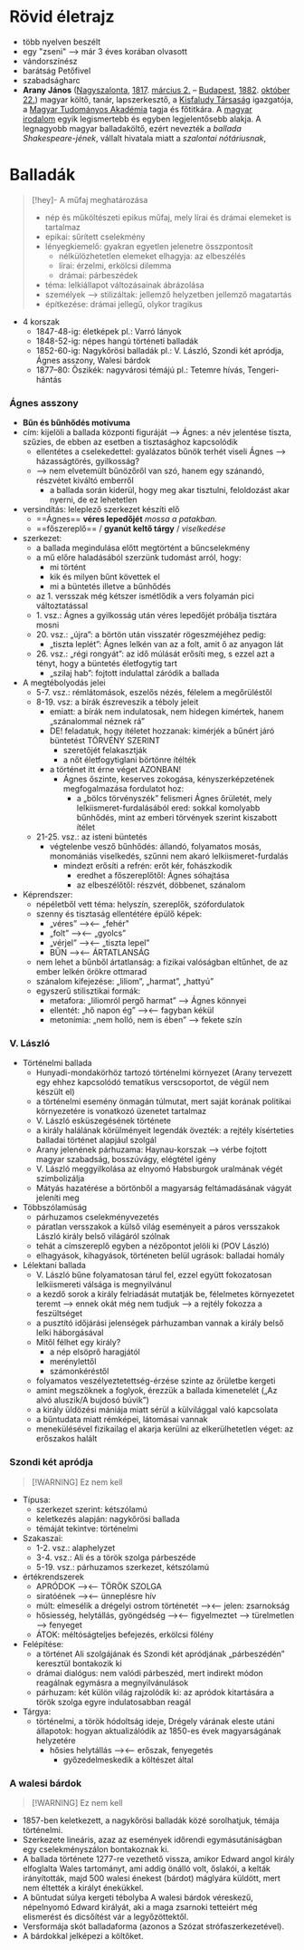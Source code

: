 # Rövid életrajz

- több nyelven beszélt
- egy "zseni" —> már 3 éves korában olvasott
- vándorszínész
- barátság Petőfivel
- szabadságharc
- **Arany János** ([Nagyszalonta](https://hu.wikipedia.org/wiki/Nagyszalonta "Nagyszalonta"), [1817](https://hu.wikipedia.org/wiki/1817 "1817"). [március 2.](https://hu.wikipedia.org/wiki/M%C3%A1rcius_2. "Március 2.") – [Budapest](https://hu.wikipedia.org/wiki/Budapest "Budapest"), [1882](https://hu.wikipedia.org/wiki/1882 "1882"). [október 22.](https://hu.wikipedia.org/wiki/Okt%C3%B3ber_22. "Október 22.")) magyar költő, tanár, lapszerkesztő, a [Kisfaludy Társaság](https://hu.wikipedia.org/wiki/Kisfaludy_T%C3%A1rsas%C3%A1g "Kisfaludy Társaság") igazgatója, a [Magyar Tudományos Akadémia](https://hu.wikipedia.org/wiki/Magyar_Tudom%C3%A1nyos_Akad%C3%A9mia "Magyar Tudományos Akadémia") tagja és főtitkára. A [magyar irodalom](https://hu.wikipedia.org/wiki/Magyar_irodalom "Magyar irodalom") egyik legismertebb és egyben legjelentősebb alakja. A legnagyobb magyar balladaköltő, ezért nevezték a _ballada Shakespeare-jének_, vállalt hivatala miatt a _szalontai nótáriusnak_,
# Balladák

> [!hey]- A műfaj meghatározása
> - nép és műköltészeti epikus műfaj, mely lírai és drámai elemeket is tartalmaz
> - epikai: sűrített cselekmény
> - lényegkiemelő: gyakran egyetlen jelenetre összpontosít
> 	- nélkülözhetetlen elemeket elhagyja: az elbeszélés
> 	- lírai: érzelmi, erkölcsi dilemma
> 	- drámai: párbeszédek
> - téma: lelkiállapot változásainak ábrázolása
> - személyek —> stilizáltak: jellemző helyzetben jellemző magatartás
> - építkezése: drámai jellegű, olykor tragikus

- 4 korszak
	- 1847-48-ig: életképek pl.: Varró lányok
	- 1848-52-ig: népes hangú történeti balladák
	- 1852-60-ig: Nagykőrösi balladák pl.: V. László, Szondi két apródja, Ágnes asszony, Walesi bárdok
	- 1877–80: Őszikék: nagyvárosi témájú pl.: Tetemre hívás, Tengeri-hántás

### Ágnes asszony

- **Bűn és bűnhődés motívuma**
- cím: kijelöli a ballada központi figuráját —> Ágnes: a név jelentése tiszta, szűzies, de ebben az esetben a tisztasághoz kapcsolódik
	- ellentétes a cselekedettel: gyalázatos bűnök terhét viseli Ágnes —> házasságtörés, gyilkosság?
	- —> nem elvetemült bűnözőről van szó, hanem egy szánandó, részvétet kiváltó emberről
		- a ballada során kiderül, hogy meg akar tisztulni, feloldozást akar nyerni, de ez lehetetlen
- versindítás: leleplező szerkezet készíti elő
	- ==Ágnes== **véres lepedőjét** *mossa a patakban.*
	- ==főszereplő== / **gyanút keltő tárgy** / *viselkedése*
- szerkezet:
	- a ballada megindulása előtt megtörtént a bűncselekmény
	- a mű előre haladásából szerzünk tudomást arról, hogy:
		- mi történt
		- kik és milyen bűnt követtek el
		- mi a büntetés illetve a bűnhődés
	- az 1. versszak még kétszer ismétlődik a vers folyamán pici változtatással
	- 1\. vsz.: Ágnes a gyilkosság után véres lepedőjét próbálja tisztára mosni
	- 20\. vsz.: „újra”: a börtön után visszatér rögeszméjéhez pedig:
		- „tiszta leplét”: Ágnes lelkén van az a folt, amit ő az anyagon lát
	- 26\. vsz.: „régi rongyát”: az idő múlását erősíti meg, s ezzel azt a tényt, hogy a büntetés életfogytig tart
		- „szilaj hab”: fojtott indulattal záródik a ballada
- A megtébolyodás jelei
	- 5-7. vsz.: rémlátomások, eszelős nézés, félelem a megőrüléstől
	- 8-19. vsz: a bírák észreveszik a téboly jeleit
		- emiatt: a bírák nem indulatosak, nem hidegen kimértek, hanem „szánalommal néznek rá”
		- DE! feladatuk, hogy ítéletet hozzanak: kimérjék a bűnért járó büntetést TÖRVÉNY SZERINT
			- szeretőjét felakasztják
			- a nőt életfogytiglani börtönre ítélték
		- a történet itt érne véget AZONBAN!
			- Ágnes őszinte, keserves zokogása, kényszerképzetének megfogalmazása fordulatot hoz:
				- a „bölcs törvényszék” felismeri Ágnes őrületét, mely lelkiismeret-furdalásából ered: sokkal komolyabb bűnhődés, mint az emberi törvények szerint kiszabott ítélet
	- 21-25. vsz.: az isteni büntetés
		- végtelenbe vesző bűnhődés: állandó, folyamatos mosás, monomániás viselkedés, szűnni nem akaró lelkiismeret-furdalás
			- mindezt erősíti a refrén: erőt kér, fohászkodik
				- eredhet a főszereplőtől: Ágnes sóhajtása
				- az elbeszélőtől: részvét, döbbenet, szánalom
- Képrendszer:
	- népéletből vett téma: helyszín, szereplők, szófordulatok
	- szenny és tisztaság ellentétére épülő képek:
		- „véres” —><— „fehér"
		- „folt” —><— „gyolcs”
		- „vérjel” —><— „tiszta lepel”
		- BŰN —><— ÁRTATLANSÁG
	- nem lehet a bűnből ártatlanság: a fizikai valóságban eltűnhet, de az ember lelkén örökre ottmarad
	- szánalom kifejezése: „liliom”, „harmat”, „hattyú”
	- egyszerű stilisztikai formák:
		- metafora: „liliomról pergő harmat” —> Ágnes könnyei
		- ellentét: „hő napon ég” —><— fagyban kékül
		- metonímia: „nem holló, nem is ében”  —> fekete szín
### V. László

- Történelmi ballada
	- Hunyadi-mondakörhöz tartozó történelmi környezet (Arany tervezett egy ehhez kapcsolódó tematikus verscsoportot, de végül nem készült el)
	- a történelmi esemény önmagán túlmutat, mert saját korának politikai környezetére is vonatkozó üzenetet tartalmaz
	- V. László esküszegésének története
	- a király halálának körülményeit legendák övezték: a rejtély kísérteties balladai történet alapjául szolgál
	- Arany jelenének párhuzama: Haynau-korszak —> vérbe fojtott magyar szabadság, bosszúvágy, elégtétel igény
	- V. László meggyilkolása az elnyomó Habsburgok uralmának végét szimbolizálja
	- Mátyás hazatérése a börtönből a magyarság feltámadásának vágyát jeleníti meg
- Többszólamúság
	- párhuzamos cselekményvezetés
	- páratlan versszakok a külső világ eseményeit a páros versszakok László király belső világáról szólnak
	- tehát a címszereplő egyben a nézőpontot jelöli ki (POV László)
	- elhagyások, kihagyások, történeten belül ugrások: balladai homály
- Lélektani ballada
	- V. László bűne folyamatosan tárul fel, ezzel együtt fokozatosan lelkiismereti válsága is megnyilvánul
	- a kezdő sorok a király felriadását mutatják be, félelmetes környezetet teremt —> ennek okát még nem tudjuk —> a rejtély fokozza a feszültséget
	- a pusztító időjárási jelenségek párhuzamban vannak a király belső lelki háborgásával
	- Mitől félhet egy király?
		- a nép elsöprő haragjától
		- merénylettől
		- számonkéréstől
	- folyamatos veszélyeztetettség-érzése szinte az őrületbe kergeti
	- amint megszöknek a foglyok, érezzük a ballada kimenetelét („Az alvó aluszik/A bujdosó búvik”)
	- a király üldözési mániája miatt sérül a külvilággal való kapcsolata
	- a bűntudata miatt rémképei, látomásai vannak
	- menekülésével fizikailag el akarja kerülni az elkerülhetetlen véget: az erőszakos halált

### Szondi két apródja

> [!WARNING] Ez nem kell

- Típusa:
	- szerkezet szerint: kétszólamú
	- keletkezés alapján: nagykőrösi ballada
	- témáját tekintve: történelmi
- Szakaszai:
	- 1-2. vsz.: alaphelyzet
	- 3-4. vsz.: Ali és a török szolga párbeszéde
	- 5-19. vsz.: párhuzamos szerkezet, kétszólamú
- értékrendszerek
	- APRÓDOK —><— TÖRÖK SZOLGA
	- siratóének —><— ünneplésre hív
	- múlt: elmesélik a drégelyi ostrom történetét —><— jelen: zsarnokság
	- hősiesség, helytállás, gyöngédség —><— figyelmeztet —> türelmetlen —> fenyeget
	- ÁTOK: méltóságteljes befejezés, erkölcsi fölény
- Felépítése:
	- a történet Ali szolgájának és Szondi két apródjának „párbeszédén” keresztül bontakozik ki
	- drámai dialógus: nem valódi párbeszéd, mert indirekt módon reagálnak egymásra a megnyilvánulások
	- párhuzam: két külön világ rajzolódik ki: az apródok kitartására a török szolga egyre indulatosabban reagál 
- Tárgya: 
	- történelmi, a török hódoltság ideje, Drégely várának eleste utáni állapotok: hogyan aktualizálódik az 1850-es évek magyarságának helyzetére
		- hősies helytállás —><— erőszak, fenyegetés
			- győzedelmeskedik a költészet által

### A walesi bárdok

> [!WARNING] Ez nem kell

- 1857-ben keletkezett, a nagykőrösi balladák közé sorolhatjuk, témája történelmi.
- Szerkezete lineáris, azaz az események időrendi egymásutániságban egy cselekményszálon bontakoznak ki.
- A ballada története 1277-re vezethető vissza, amikor Edward angol király elfoglalta Wales tartományt, ami addig önálló volt, őslakói, a kelták irányították, majd 500 walesi énekest (bárdot) máglyára küldött, mert nem éltették a királyt énekükkel.
- A bűntudat súlya kergeti tébolyba A walesi bárdok véreskezű, népelnyomó Edward királyát, aki a maga zsarnoki tetteiért még elismerést és dicsőítést vár a legyőzöttektől.
- Versformája skót balladaforma (azonos a Szózat strófaszerkezetével).
- A bárdokkal jelképezi a költőket.